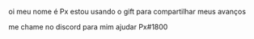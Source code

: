 oi meu nome é Px estou usando o gift para compartilhar meus avanços

me chame no discord para mim ajudar Px#1800
